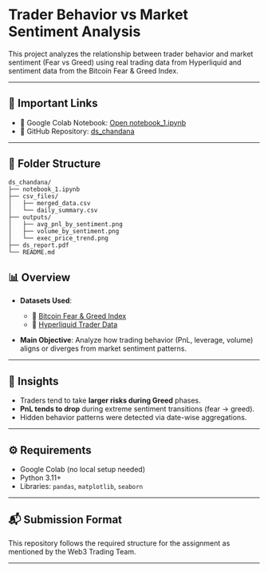 # Trader Behavior vs Market Sentiment Analysis

This project analyzes the relationship between trader behavior and market sentiment (Fear vs Greed) using real trading data from Hyperliquid and sentiment data from the Bitcoin Fear & Greed Index.

---

## 🔗 Important Links

- 📔 Google Colab Notebook: [Open notebook_1.ipynb](https://colab.research.google.com/drive/1UV9B7UiX6HvRn7DqV-x7SOBJNDhnYCoO?usp=sharing)
- 📁 GitHub Repository: [ds_chandana](https://github.com/chandana1312/ds_chandana)

---

## 📂 Folder Structure

```
ds_chandana/
├── notebook_1.ipynb
├── csv_files/
│   ├── merged_data.csv
│   └── daily_summary.csv
├── outputs/
│   ├── avg_pnl_by_sentiment.png
│   ├── volume_by_sentiment.png
│   └── exec_price_trend.png
├── ds_report.pdf
└── README.md
```


## 📊 Overview

- **Datasets Used**:
  - 🔹 [Bitcoin Fear & Greed Index](https://drive.google.com/file/d/1PgQC0tO8XN-wqkNyghWc_-mnrYv_nhSf/view?usp=sharing)
  - 🔹 [Hyperliquid Trader Data](https://drive.google.com/file/d/1IAfLZwu6rJzyWKgBToqwSmmVYU6VbjVs/view?usp=sharing)

- **Main Objective**:
  Analyze how trading behavior (PnL, leverage, volume) aligns or diverges from market sentiment patterns.

---

## 📌 Insights

- Traders tend to take **larger risks during Greed** phases.
- **PnL tends to drop** during extreme sentiment transitions (fear → greed).
- Hidden behavior patterns were detected via date-wise aggregations.

---

## ⚙️ Requirements

- Google Colab (no local setup needed)
- Python 3.11+
- Libraries: `pandas`, `matplotlib`, `seaborn`

---

## 📬 Submission Format

This repository follows the required structure for the assignment as mentioned by the Web3 Trading Team.

---

